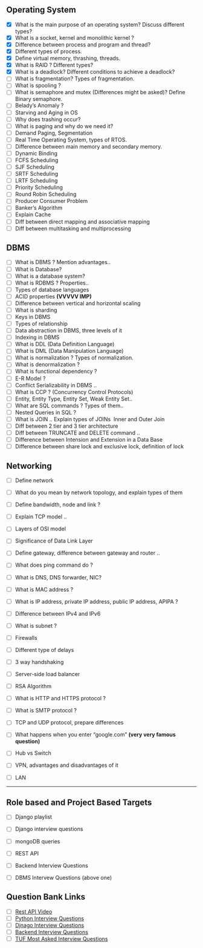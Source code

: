 ## Operating System

- [x] What is the main purpose of an operating system? Discuss different types? 
- [x] What is a socket, kernel and monolithic kernel ?  
- [x] Difference between process and program and thread? 
- [x] Different types of process. 
- [x] Define virtual memory, thrashing, threads.   
- [x] What is RAID ? Different types?  
- [x] What is a deadlock? Different conditions to achieve a deadlock?  
- [ ] What is fragmentation? Types of fragmentation.
- [ ] What is spooling ?  
- [ ] What is semaphore and mutex (Differences might be asked)? Define Binary semaphore.  
- [ ] Belady’s Anomaly ?
- [ ] Starving and Aging in OS 
- [ ] Why does trashing occur?  
- [ ] What is paging and why do we need it?  
- [ ] Demand Paging, Segmentation  
- [ ] Real Time Operating System, types of RTOS.  
- [ ] Difference between main memory and secondary memory.  
- [ ] Dynamic Binding  
- [ ] FCFS Scheduling  
- [ ] SJF Scheduling  
- [ ] SRTF Scheduling  
- [ ] LRTF Scheduling  
- [ ] Priority Scheduling  
- [ ] Round Robin Scheduling  
- [ ] Producer Consumer Problem  
- [ ] Banker’s Algorithm  
- [ ] Explain Cache 
- [ ] Diff between direct mapping and associative mapping  
- [ ] Diff between multitasking and multiprocessing

## DBMS

- [ ] What is DBMS ? Mention advantages..  
- [ ] What is Database?  
- [ ] What is a database system?  
- [ ] What is RDBMS ? Properties..  
- [ ] Types of database languages  
- [ ] ACID properties **(VVVVV IMP)**  
- [ ] Difference between vertical and horizontal scaling  
- [ ] What is sharding  
- [ ] Keys in DBMS  
- [ ] Types of relationship  
- [ ] Data abstraction in DBMS, three levels of it  
- [ ] Indexing in DBMS  
- [ ] What is DDL (Data Definition Language)  
- [ ] What is DML (Data Manipulation Language) 
- [ ] What is normalization ? Types of normalization. 
- [ ] What is denormalization ?  
- [ ] What is functional dependency ?  
- [ ] E-R Model ?   
- [ ] Conflict Serializability in DBMS ..  
- [ ] What is CCP ? (Concurrency Control Protocols)  
- [ ] Entity, Entity Type, Entity Set, Weak Entity Set..  
- [ ] What are SQL commands ? Types of them..  
- [ ] Nested Queries in SQL ?  
- [ ] What is JOIN .. Explain types of JOINs  Inner and Outer Join  
- [ ] Diff between 2 tier and 3 tier architecture  
- [ ] Diff between TRUNCATE and DELETE command ..  
- [ ] Difference between Intension and Extension in a Data Base 
- [ ] Difference between share lock and exclusive lock, definition of lock

## Networking

- [ ] Define network  
- [ ] What do you mean by network topology, and explain types of them  
- [ ] Define bandwidth, node and link ?  
- [ ] Explain TCP model ..  
- [ ] Layers of OSI model  
- [ ] Significance of Data Link Layer 
- [ ] Define gateway, difference between gateway and router ..  
- [ ] What does ping command do ?  
- [ ] What is DNS, DNS forwarder, NIC?  
- [ ] What is MAC address ?  
- [ ] What is IP address, private IP address, public IP address, APIPA ?  
- [ ] Difference between IPv4 and IPv6 
- [ ] What is subnet ?  
- [ ] Firewalls  
- [ ] Different type of delays  
- [ ] 3 way handshaking  
- [ ] Server-side load balancer 
- [ ] RSA Algorithm  
- [ ] What is HTTP and HTTPS protocol ?  
- [ ] What is SMTP protocol ?  
- [ ] TCP and UDP protocol, prepare differences 
- [ ] What happens when you enter “google.com” **(very very famous question)**  
- [ ] Hub vs Switch  
- [ ] VPN, advantages and disadvantages of it  
- [ ] LAN


---

## Role based and Project Based Targets 

- [ ] Django playlist 
- [ ] Django interview questions
- [ ] mongoDB queries 
- [ ] REST API
- [ ] Backend Interview Questions 
- [ ] DBMS Intervew Questions (above one)


## Question Bank Links

- [ ] [Rest API Video](https://www.youtube.com/watch?v=qbLc5a9jdXo)
- [ ] [Python Interview Questions](https://www.interviewbit.com/python-interview-questions/#freshers)
- [ ] [Djnago Interview Questions](https://www.geeksforgeeks.org/django-interview-questions/)
- [ ] [Backend Interview Questions](https://www.fullstack.cafe/blog/backend-developer-interview-questions)
- [ ] [TUF Most Asked Interview Questions](https://takeuforward.org/interviews/must-do-questions-for-dbms-cn-os-interviews-sde-core-sheet/)

